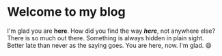 # Welcome to my blog

I'm glad you are **here**. How did you find the way **_here_**, not anywhere else? 
There is so much out there.  Something is always hidden in plain sight.
Better late than never as the saying goes.
You are here, now.  I'm glad. :smile:
